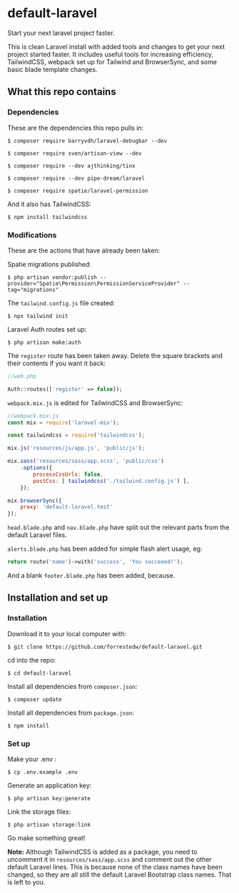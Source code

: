 # default-laravel
Start your next laravel project faster.

This is clean Laravel install with added tools and changes to get your next project started faster. It includes useful tools for increasing efficiency, TailwindCSS, webpack set up for Tailwind and BrowserSync, and some basic blade template changes.

## What this repo contains

### Dependencies
These are the dependencies this repo pulls in:

```
$ composer require barryvdh/laravel-debugbar --dev

$ composer require sven/artisan-view --dev

$ composer require --dev ajthinking/tinx

$ composer require --dev pipe-dream/laravel

$ composer require spatie/laravel-permission
```

And it also has TailwindCSS:
```
$ npm install tailwindcss
```


### Modifications
These are the actions that have already been taken:

Spatie migrations published:
```
$ php artisan vendor:publish --provider="Spatie\Permission\PermissionServiceProvider" --tag="migrations"
```


The `tailwind.config.js` file created:
```
$ npx tailwind init
```

Laravel Auth routes set up:

```
$ php artisan make:auth
```


The `register` route has been taken away. Delete the square brackets and their contents if you want it back:

```php
//web.php

Auth::routes(['register' => false]);
```


`webpack.mix.js` is edited for TailwindCSS and BrowserSync:
```js
//webpack.mix.js
const mix = require('laravel-mix');

const tailwindcss = require('tailwindcss');

mix.js('resources/js/app.js', 'public/js');

mix.sass('resources/sass/app.scss', 'public/css')
    .options({
        processCssUrls: false,
        postCss: [ tailwindcss('./tailwind.config.js') ],
    });

mix.browserSync({
    proxy: 'default-laravel.test'
});
```

`head.blade.php` and `nav.blade.php` have split out the relevant parts from the default Laravel files.

`alerts.blade.php` has been added for simple flash alert usage, eg:
```php
return route('name')->with('success', 'You succeeed!');
```

And a blank `footer.blade.php` has been added, because. 


## Installation and set up

### Installation
Download it to your local computer with:
```
$ git clone https://github.com/forrestedw/default-laravel.git
```

cd into the repo:
```
$ cd default-laravel
```

Install all dependencies from `composer.json`:
```
$ composer update
```

Install all dependencies from `package.json`:
```
$ npm install
```

### Set up
Make your .env :
```
$ cp .env.example .env
```

Generate an application key:
```
$ php artisan key:generate
```

Link the storage files:
```
$ php artisan storage:link
```

Go make something great!

**Note:** Although TailwindCSS is added as a package, you need to uncomment it in `resources/sass/app.scss` and comment out the other default Laravel lines. This is because none of the class names have been changed, so they are all still the default Laravel Bootstrap class names. That is left to you.
